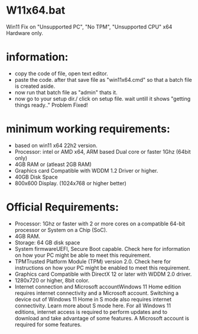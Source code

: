 # W11x64.bat
Win11 Fix on "Unsupported PC", "No TPM", "Unsupported CPU" x64 Hardware only. 

# information:
- copy the code of file, open text editor.
- paste the code. after that save file as "win11x64.cmd" so that a batch file is created aside.
- now run that batch file as "admin" thats it.
- now go to your setup dir./ click on setup file. wait untill it shows "getting things ready.." Problem Fixed!

# minimum working requirements:
- based on win11 x64 22h2 version.
- Processor: intel or AMD x64, ARM based Dual core or faster 1Ghz (64bit only)
- 4GB RAM or (atleast 2GB RAM)
- Graphics card Compatible with WDDM 1.2 Driver or higher. 
- 40GB Disk Space
- 800x600 Display. (1024x768 or higher better)

# Official Requirements:
- Processor: 1Ghz or faster with 2 or more cores on a compatible 64-bit processor or System on a Chip (SoC).
- 4GB RAM.
- Storage: 64 GB disk space
- System firmwareUEFI, Secure Boot capable. Check here for information on how your PC might be able to meet this requirement.
- TPMTrusted Platform Module (TPM) version 2.0. Check here for instructions on how your PC might be enabled to meet this requirement.
- Graphics card Compatible with DirectX 12 or later with WDDM 2.0 driver.
- 1280x720 or higher, 8bit color.
- Internet connection and Microsoft accountWindows 11 Home edition requires internet connectivity and a Microsoft account. Switching a device out of Windows 11 Home in S mode also requires internet connectivity. Learn more about S mode here. For all Windows 11 editions, internet access is required to perform updates and to download and take advantage of some features. A Microsoft account is required for some features.
